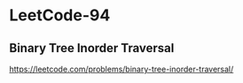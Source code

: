 # LeetCode-94
##  Binary Tree Inorder Traversal
https://leetcode.com/problems/binary-tree-inorder-traversal/
